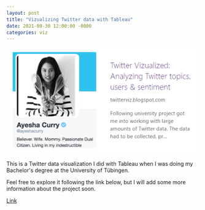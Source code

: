 ```yaml
---
layout: post
title: "Vizualizing Twitter data with Tableau"
date: 2021-09-30 12:00:00 -0000
categories: viz
---
```


<img src="/images/twitterviz.png" class="inline"/>

This is a Twitter data visualization I did with Tableau when I was doing my Bachelor's degree at the University of Tübingen.

Feel free to explore it following the link below, but I will add some more information about the project soon.

[Link](https://twitterviz.blogspot.com/2019/03/big-data-analyzing-twitter-topics-users.html)
